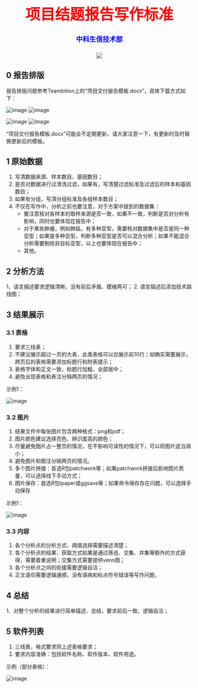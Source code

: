 
<div align='center' >
  <body>
    <h1 style="color:red;font-size:40px;">项目结题报告写作标准</h1>
    <h4 style="color:blue;font-size:18px;">中科生信技术部</h4>
  </body>
</div>

<p align="center">
  <a href="https://github.com/Carthage/Carthage/"><img src="https://img.shields.io/badge/zhongkeshengxin-v1.0.0-4BC51D.svg?style=flat"></a>
<!---
<a href="https://travis-ci.org/onevcat/Kingfisher"><img src="https://img.shields.io/travis/onevcat/Kingfisher/master.svg"></a>
<a href="https://swift.org/package-manager/"><img src="https://img.shields.io/badge/SPM-ready-orange.svg"></a>
<a href="http://onevcat.github.io/Kingfisher/"><img src="https://img.shields.io/cocoapods/v/Kingfisher.svg?style=flat"></a>
<a href="https://raw.githubusercontent.com/onevcat/Kingfisher/master/LICENSE"><img src="https://img.shields.io/cocoapods/l/Kingfisher.svg?style=flat"></a>
<a href="http://onevcat.github.io/Kingfisher/"><img src="https://img.shields.io/cocoapods/p/Kingfisher.svg?style=flat"></a>
<a href="https://codebeat.co/projects/github-com-onevcat-kingfisher"><img alt="codebeat badge" src="https://codebeat.co/assets/svg/badges/A-398b39-669406e9e1b136187b91af587d4092b0160370f271f66a651f444b990c2730e9.svg" /></a>
--->
</p>

## 0 报告排版
报告排版问题参考Teambition上的“项目交付报告模板.docx”，具体下载方式如下：

![image](https://user-images.githubusercontent.com/86351697/131773848-4fd01341-a857-4ddd-8740-a06ea618f8eb.png)
![image](https://user-images.githubusercontent.com/86351697/131773861-349c3b68-a9f5-4161-9687-93be91144cd5.png)

![image](https://user-images.githubusercontent.com/86351697/131773869-a73268ca-c027-4c4b-a344-5e546c9971ce.png)
![image](https://user-images.githubusercontent.com/86351697/131773875-60ba072c-6ffa-403f-aca4-e7393298e644.png)

“项目交付报告模板.docx”可能会不定期更新，请大家注意一下，有更新时及时替换更新后的模板。

## 1 原始数据
1. 写清数据来源、样本数目、基因数目；
2. 是否对数据进行过清洗过滤，如果有，写清楚过滤标准及过滤后的样本和基因数目；
3. 如果有分组，写清分组标准及各组样本数目；
4. 不仅在写作中，分析之前也要注意，对于方案中提到的数据集：
    - 要注意核对各样本的取样来源是否一致，如果不一致，判断是否对分析有影响，同时也要体现在报告中；
    - 对于某些肿瘤，例如肺癌，有多种亚型，需要核对数据集中是否是同一种亚型；如果是多种亚型，判断多种亚型是否可以混合分析；如果不能混合分析需要剔除非目标亚型，以上也要体现在报告中；
    - 其他。

## 2 分析方法
1、语言描述要求逻辑清晰，没有前后矛盾、模棱两可；
2. 语言描述后添加技术路线图；

## 3 结果展示
### 3.1 表格
1. 要求三线表；
2. 不建议展示超过一页的大表，此类表格可以仅展示前10行；如确实需要展示，跨页后的表格需要添加标题行和附表提示；
3. 表格字体和正文一致，标题行加粗，全部居中；
4. 避免出现表格和表注分隔两页的情况；

示例1：

![image](https://user-images.githubusercontent.com/86351697/131794334-ea63d470-a242-4a06-ae05-67a98e472d38.png)


### 3.2 图片
1. 结果文件中每张图片包含两种格式：png和pdf；
2. 图片颜色建议选择亮色、辨识度高的颜色；
3. 尽量避免图片占一整页的情况，在不影响可读性的情况下，可以将图片适当调小；
4. 避免图片和图注分隔两页的情况。
5. 多个图片拼接：首选R包patchwork等；如果patchwork拼接后影响图片质量，可以选择线下手动方式；
6. 图片保存：首选R包Ipaper或ggsave等；如果命令保存存在问题，可以选择手动保存

示例1：

![image](https://user-images.githubusercontent.com/86351697/131794545-d1682df5-ae9d-4002-bca7-f0fa66eef51f.png)

### 3.3 内容
1. 各个分析点的分析方式、阈值选择需要描述清楚；
2. 各个分析点的结果，获取方式如果是通过筛选、交集、并集等额外的方式获得，需要着重说明；交集方式需要提供venn图；
3. 各个分析点之间的衔接需要逻辑自洽；
4. 正文语句需要逻辑通顺，没有语病和标点符号错误等写作问题。

## 4 总结
1、对整个分析的结果进行简单描述、总结，要求前后一致、逻辑自洽；

## 5 软件列表
1. 三线表，格式要求同上述表格要求；
2. 要求内容准确：包括软件名称、软件版本、软件用途。

示例（部分表格）：

![image](https://user-images.githubusercontent.com/86351697/131794638-293249a1-6f3c-45af-9c92-5cbafb58a15f.png)

